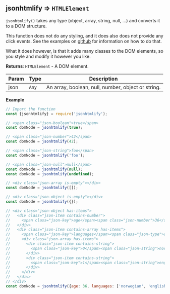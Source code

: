 <a name="module_jsonhtmlify"></a>

## jsonhtmlify ⇒ <code>HTMLElement</code>
`jsonhtmlify()` takes any type (object, array, string, null, ...) and converts
it to a DOM structure.

This function does not do any styling, and it does also does not provide any
click events. See the examples on [github](https://github.com/jhthorsen/jsontohtml)
for information on how to do that.

What it does however, is that it adds many classes to the DOM elements, so
you style and modify it however you like.

**Returns**: <code>HTMLElement</code> - A DOM element.  

| Param | Type | Description |
| --- | --- | --- |
| json | <code>Any</code> | An array, boolean, null, number, object or string. |

**Example**  
```js
// Import the function
const {jsonhtmlify} = require('jsonhtmlify');

// <span class="json-boolean">true</span>
const domNode = jsonhtmlify(true);

// <span class="json-number">42</span>
const domNode = jsonhtmlify(42);

// <span class="json-string">foo</span>
const domNode = jsonhtmlify('foo');

// <span class="json-null">null</span>
const domNode = jsonhtmlify(null);
const domNode = jsonhtmlify(undefined);

// <div class="json-array is-empty"></div>
const domNode = jsonhtmlify([]);

// <div class="json-object is-empty"></div>
const domNode = jsonhtmlify({});

// <div class="json-object has-items">
//   <div class="json-item contains-number">
//     <span class="json-key">age</span><span class="json-number">36</span>
//   </div>
//   <div class="json-item contains-array has-items">
//     <span class="json-key">languages</span><span class="json-type">array[2]</span>
//     <div class="json-array has-items">
//       <div class="json-item contains-string">
//         <span class="json-key">0</span><span class="json-string">norwegian</span>
//       </div>
//       <div class="json-item contains-string">
//         <span class="json-key">1</span><span class="json-string">english</span>
//       </div>
//     </div>
//   </div>
// </div>
const domNode = jsonhtmlify({age: 36, languages: ['norwegian', 'english']});
```

